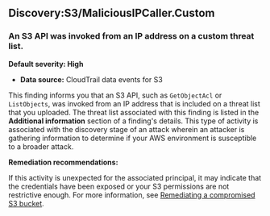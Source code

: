 Discovery:S3/MaliciousIPCaller.Custom
-------------------------------------


### An S3 API was invoked from an IP address on a custom threat list.


**Default severity: High**


 * **Data source:** CloudTrail data events for S3

This finding informs you that an S3 API, such as `GetObjectAcl` or `ListObjects`, was invoked from an IP address that is included on a threat list that you uploaded. The threat list associated with this finding is listed in the **Additional information** section of a finding's details. This type of activity is associated with the discovery stage of an attack wherein an attacker is gathering information to determine if your AWS environment is susceptible to a broader attack.


**Remediation recommendations:**


If this activity is unexpected for the associated principal, it may indicate that the credentials have been exposed or your S3 permissions are not restrictive enough. For more information, see [Remediating a compromised S3 bucket](https://docs.aws.amazon.com/guardduty/latest/ug/guardduty_remediate.html#compromised-s3).

